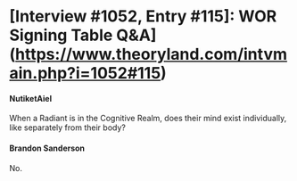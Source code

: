 # [Interview #1052, Entry #115]: WOR Signing Table Q&A](https://www.theoryland.com/intvmain.php?i=1052#115)

#### NutiketAiel

When a Radiant is in the Cognitive Realm, does their mind exist individually, like separately from their body?

#### Brandon Sanderson

No.

